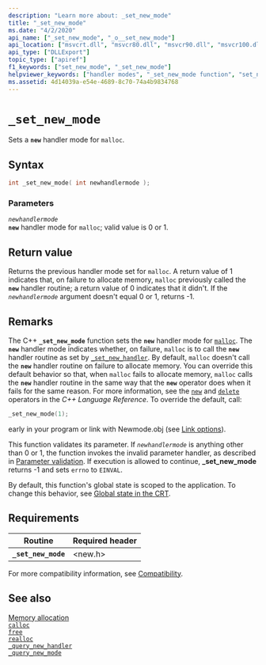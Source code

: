 ```yaml
---
description: "Learn more about: _set_new_mode"
title: "_set_new_mode"
ms.date: "4/2/2020"
api_name: ["_set_new_mode", "_o__set_new_mode"]
api_location: ["msvcrt.dll", "msvcr80.dll", "msvcr90.dll", "msvcr100.dll", "msvcr100_clr0400.dll", "msvcr110.dll", "msvcr110_clr0400.dll", "msvcr120.dll", "msvcr120_clr0400.dll", "ucrtbase.dll", "api-ms-win-crt-heap-l1-1-0.dll", "api-ms-win-crt-private-l1-1-0.dll"]
api_type: ["DLLExport"]
topic_type: ["apiref"]
f1_keywords: ["set_new_mode", "_set_new_mode"]
helpviewer_keywords: ["handler modes", "_set_new_mode function", "set_new_mode function"]
ms.assetid: 4d14039a-e54e-4689-8c70-74a4b9834768
---
```

# `_set_new_mode`

Sets a **`new`** handler mode for `malloc`.

## Syntax

```cpp
int _set_new_mode( int newhandlermode );
```

### Parameters

*`newhandlermode`*\
**`new`** handler mode for `malloc`; valid value is 0 or 1.

## Return value

Returns the previous handler mode set for `malloc`. A return value of 1 indicates that, on failure to allocate memory, `malloc` previously called the **`new`** handler routine; a return value of 0 indicates that it didn't. If the *`newhandlermode`* argument doesn't equal 0 or 1, returns -1.

## Remarks

The C++ **`_set_new_mode`** function sets the **`new`** handler mode for [`malloc`](malloc.md). The **`new`** handler mode indicates whether, on failure, `malloc` is to call the **`new`** handler routine as set by [`_set_new_handler`](set-new-handler.md). By default, `malloc` doesn't call the **`new`** handler routine on failure to allocate memory. You can override this default behavior so that, when `malloc` fails to allocate memory, `malloc` calls the **`new`** handler routine in the same way that the **`new`** operator does when it fails for the same reason. For more information, see the [`new`](../../cpp/new-operator-cpp.md) and [`delete`](../../cpp/delete-operator-cpp.md) operators in the *C++ Language Reference*. To override the default, call:

```cpp
_set_new_mode(1);
```

early in your program or link with Newmode.obj (see [Link options](../link-options.md)).

This function validates its parameter. If *`newhandlermode`* is anything other than 0 or 1, the function invokes the invalid parameter handler, as described in [Parameter validation](../parameter-validation.md). If execution is allowed to continue, <strong>_set_new_mode</strong> returns -1 and sets `errno` to `EINVAL`.

By default, this function's global state is scoped to the application. To change this behavior, see [Global state in the CRT](../global-state.md).

## Requirements

|Routine|Required header|
|-------------|---------------------|
|**`_set_new_mode`**|\<new.h>|

For more compatibility information, see [Compatibility](../compatibility.md).

## See also

[Memory allocation](../memory-allocation.md)\
[`calloc`](calloc.md)\
[`free`](free.md)\
[`realloc`](realloc.md)\
[`_query_new_handler`](query-new-handler.md)\
[`_query_new_mode`](query-new-mode.md)
